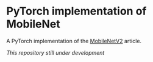 # PyTorch implementation of MobileNet

A PyTorch implementation of the [MobileNetV2](https://arxiv.org/pdf/1801.04381.pdf) article.

*This repository still under development*
